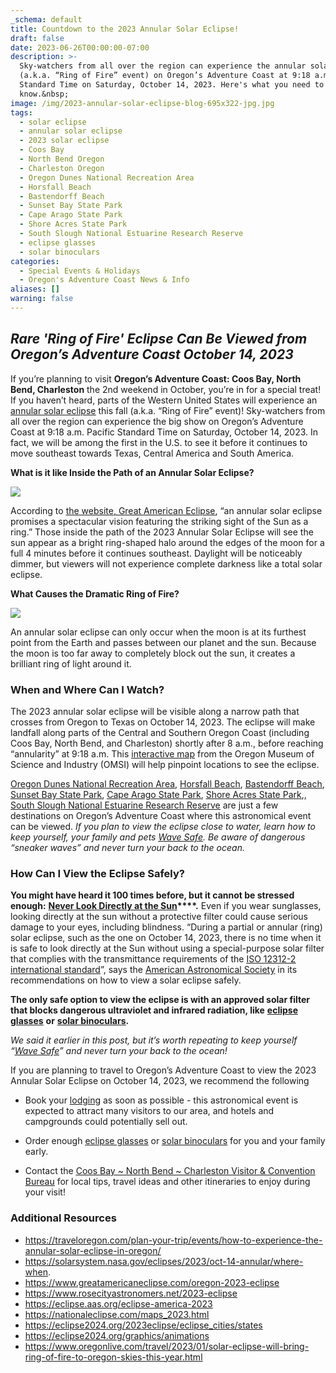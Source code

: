 ```yaml
---
_schema: default
title: Countdown to the 2023 Annular Solar Eclipse!
draft: false
date: 2023-06-26T00:00:00-07:00
description: >-
  Sky-watchers from all over the region can experience the annular solar eclipse
  (a.k.a. “Ring of Fire” event) on Oregon’s Adventure Coast at 9:18 a.m. Pacific
  Standard Time on Saturday, October 14, 2023. Here's what you need to
  know.&nbsp;
image: /img/2023-annular-solar-eclipse-blog-695x322-jpg.jpg
tags:
  - solar eclipse
  - annular solar eclipse
  - 2023 solar eclipse
  - Coos Bay
  - North Bend Oregon
  - Charleston Oregon
  - Oregon Dunes National Recreation Area
  - Horsfall Beach
  - Bastendorff Beach
  - Sunset Bay State Park
  - Cape Arago State Park
  - Shore Acres State Park
  - South Slough National Estuarine Research Reserve
  - eclipse glasses
  - solar binoculars
categories:
  - Special Events & Holidays
  - Oregon's Adventure Coast News & Info
aliases: []
warning: false
---
```

## *Rare 'Ring of Fire' Eclipse Can Be Viewed from Oregon’s Adventure Coast October 14, 2023*

If you’re planning to visit **Oregon’s Adventure Coast: Coos Bay, North Bend, Charleston** the 2nd weekend in October, you’re in for a special treat! If you haven’t heard, parts of the Western United States will experience an [<u>annular solar eclipse</u>](https://solarsystem.nasa.gov/eclipses/2023/oct-14-annular/where-when/#:~:text=The%20Saturday%2C%20Oct.%2014%2C,at%2012%3A03%20p.m.%20CDT)&nbsp;this fall (a.k.a. “Ring of Fire” event)! Sky-watchers from all over the region can experience the big show on Oregon’s Adventure Coast at 9:18 a.m. Pacific Standard Time on Saturday, October 14, 2023. In fact, we will be among the first in the U.S. to see it before it continues to move southeast towards Texas, Central America and South America.

**What is it like Inside the Path of an Annular Solar Eclipse?**

**![](/img/2023-annular-solar-eclipse-blog-695x322-jpg-2.jpg)**

According to [<u>the website, Great American Eclipse</u>](https://www.greatamericaneclipse.com), “an annular solar eclipse promises a spectacular vision featuring the striking sight of the Sun as a ring.” Those inside the path of the 2023 Annular Solar Eclipse will see the sun appear as a bright ring-shaped halo around the edges of the moon for a full 4 minutes before it continues southeast. Daylight will be noticeably dimmer, but viewers will not experience complete darkness like a total solar eclipse.

**What Causes the Dramatic Ring of Fire?**

**![](/img/2023-annular-solar-eclipse-blog-695x322-jpg-1.jpg)**

An annular solar eclipse can only occur when the moon is at its furthest point from the Earth and passes between our planet and the sun. Because the moon is too far away to completely block out the sun, it creates a brilliant ring of light around it.&nbsp;

### When and Where Can I Watch?&nbsp;

The 2023 annular solar eclipse will be visible along a narrow path that crosses from Oregon to Texas on October 14, 2023. The eclipse will make landfall along parts of the Central and Southern Oregon Coast (including Coos Bay, North Bend, and Charleston) shortly after 8 a.m., before reaching “annularity” at 9:18 a.m. This [<u>interactive map</u>](https://nam02.safelinks.protection.outlook.com/?url=https%3A%2F%2Fus-east-2.protection.sophos.com%2F%3Fd%3Dtimeanddate.com%26u%3DaHR0cHM6Ly93d3cudGltZWFuZGRhdGUuY29tL2VjbGlwc2UvbWFwLzIwMjMtb2N0b2Jlci0xNA%3D%3D%26i%3DNWI3NzU3NzIyZDVlNDYxNmIxMjU4YjVj%26t%3DaytYYkY5MU1ld1ppZGltR0U2MWhVby9YMW82QWF6MlJXS0MxbGxGM0hqYz0%3D%26h%3D2bbd296149c04753a5a9dc5be4662556%26s%3DAVNPUEhUT0NFTkNSWVBUSVbPX-uU98nQR2lE289CZwwlqk5pAbBE3mTYqUSxae74SQ&amp;data=05%7C01%7Cjena%40traveloregon.com%7Cc512e8ab10b04307447f08db4c447876%7C9359fab874c448a0869e7adf662e4a78%7C0%7C0%7C638187629229918024%7CUnknown%7CTWFpbGZsb3d8eyJWIjoiMC4wLjAwMDAiLCJQIjoiV2luMzIiLCJBTiI6Ik1haWwiLCJXVCI6Mn0%3D%7C3000%7C%7C%7C&amp;sdata=obNtwWjLrhBVjUOab0eiNE90CAayca4SqKOcwNhtWtE%3D&amp;reserved=0) from the Oregon Museum of Science and Industry (OMSI) will help pinpoint locations to see the eclipse.

[<u>Oregon Dunes National Recreation Area</u>](https://www.oregonsadventurecoast.com/untamed-dunes/), [<u>Horsfall Beach</u>](https://www.recreation.gov/camping/campgrounds/234267), [<u>Bastendorff Beach</u>](https://www.co.coos.or.us/parksrec/page/bastendorff), [<u>Sunset Bay State Park</u>](https://stateparks.oregon.gov/index.cfm?do=park.profile&amp;parkId=70), [<u>Cape Arago State Park</u>](https://stateparks.oregon.gov/index.cfm?do=park.profile&amp;parkId=66), [<u>Shore Acres State Park</u>](https://stateparks.oregon.gov/index.cfm?do=park.profile&amp;parkId=68),, [<u>South Slough National Estuarine Research Reserve</u>](https://www.oregon.gov/dsl/SS/Pages/About.aspx) are just a few destinations on Oregon’s Adventure Coast where this astronomical event can be viewed. *If you plan to view the eclipse close to water, learn how to keep yourself, your family and pets* [*<u>Wave Safe</u>*](https://www.oregonsadventurecoast.com/blog/take-care-out-there-be-wave-safe-and-enjoy-your-time-on-oregon-s-adventure-coast/)*. Be aware of dangerous “sneaker waves” and never turn your back to the ocean.*

### How Can I View the Eclipse Safely?

**You might have heard it 100 times before, but it cannot be stressed enough:** **<u>Never Look Directly at the Sun</u>\*\*\*\*.** Even if you wear sunglasses, looking directly at the sun without a protective filter could cause serious damage to your eyes, including blindness. “During a partial or annular (ring) solar eclipse, such as the one on October 14, 2023, there is no time when it is safe to look directly at the Sun without using a special-purpose solar filter that complies with the transmittance requirements of the [<u>ISO 12312-2 international standard</u>](https://eclipse.aas.org/eye-safety/iso12312-2)”, says the [<u>American Astronomical Society</u>](https://nam02.safelinks.protection.outlook.com/?url=https%3A%2F%2Fus-east-2.protection.sophos.com%2F%3Fd%3Daas.org%26u%3DaHR0cHM6Ly9lY2xpcHNlLmFhcy5vcmcvZXllLXNhZmV0eQ%3D%3D%26i%3DNWI3NzU3NzIyZDVlNDYxNmIxMjU4YjVj%26t%3DeFVOSWRLUTBBRTFEM1dEdEIzeWpxZFBJQzZlbmJKcjBUYitnN09DdDZLWT0%3D%26h%3D2bbd296149c04753a5a9dc5be4662556%26s%3DAVNPUEhUT0NFTkNSWVBUSVbPX-uU98nQR2lE289CZwwlqk5pAbBE3mTYqUSxae74SQ&amp;data=05%7C01%7Cjena%40traveloregon.com%7Cc512e8ab10b04307447f08db4c447876%7C9359fab874c448a0869e7adf662e4a78%7C0%7C0%7C638187629229918024%7CUnknown%7CTWFpbGZsb3d8eyJWIjoiMC4wLjAwMDAiLCJQIjoiV2luMzIiLCJBTiI6Ik1haWwiLCJXVCI6Mn0%3D%7C3000%7C%7C%7C&amp;sdata=cS2gMQ5eIp0CyOw95sG2h326cqJBA7Bl5fKEPArBwSc%3D&amp;reserved=0) in its recommendations on how to view a solar eclipse safely.&nbsp;

**The only safe option to view the eclipse is with an approved solar filter that blocks dangerous ultraviolet and infrared radiation, like** [**<u>eclipse glasses</u>**](https://www.greatamericaneclipse.com/eclipse-viewing) **or** [**<u>solar binoculars</u>**](https://www.greatamericaneclipse.com/eclipse-viewing/sunoculars)**.**&nbsp;

*We said it earlier in this post, but it’s worth repeating to keep yourself “*[*<u>Wave Safe</u>*](https://www.oregonsadventurecoast.com/blog/take-care-out-there-be-wave-safe-and-enjoy-your-time-on-oregon-s-adventure-coast/)*” and never turn your back to the ocean!*

If you are planning to travel to Oregon’s Adventure Coast to view the 2023 Annular Solar Eclipse on October 14, 2023, we recommend the following&nbsp;

* Book your [<u>lodging</u>](https://www.oregonsadventurecoast.com/lodging/) as soon as possible - this astronomical event is expected to attract many visitors to our area, and hotels and campgrounds could potentially sell out.&nbsp;

* Order enough [<u>eclipse glasses</u>](https://www.greatamericaneclipse.com/eclipse-viewing) or [<u>solar binoculars</u>](https://www.greatamericaneclipse.com/eclipse-viewing/sunoculars) for you and your family early.&nbsp;

* Contact the [<u>Coos Bay ~ North Bend ~ Charleston Visitor &amp; Convention Bureau</u>](https://www.oregonsadventurecoast.com/contact/) for local tips, travel ideas and other itineraries to enjoy during your visit!&nbsp;

### Additional Resources

* [<u>https://traveloregon.com/plan-your-trip/events/how-to-experience-the-annular-solar-eclipse-in-oregon/</u>](https://traveloregon.com/plan-your-trip/events/how-to-experience-the-annular-solar-eclipse-in-oregon/)&nbsp;
* [<u>https://solarsystem.nasa.gov/eclipses/2023/oct-14-annular/where-when</u>](https://solarsystem.nasa.gov/eclipses/2023/oct-14-annular/where-when/#:~:text=The%20Saturday%2C%20Oct.%2014%2C,at%2012%3A03%20p.m.%20CDT).
* [<u>https://www.greatamericaneclipse.com/oregon-2023-eclipse</u>](https://www.greatamericaneclipse.com/oregon-2023-eclipse)
* [<u>https://www.rosecityastronomers.net/2023-eclipse</u>](https://www.rosecityastronomers.net/2023-eclipse)
* [<u>https://eclipse.aas.org/eclipse-america-2023</u>](https://eclipse.aas.org/eclipse-america-2023#:~:text=The%20solar%20eclipse%20of%20October,to%20the%20northeast%20and%20southwest)
* [<u>https://nationaleclipse.com/maps_2023.html</u>](https://nationaleclipse.com/maps_2023.html)
* [<u>https://eclipse2024.org/2023eclipse/eclipse_cities/states</u>](https://eclipse2024.org/2023eclipse/eclipse_cities/states.php?type=ANNULAR&amp;state=Oregon&amp;country=USA)
* [<u>https://eclipse2024.org/graphics/animations</u>](https://eclipse2024.org/graphics/animations/index.html?map=Oregon)
* [<u>https://www.oregonlive.com/travel/2023/01/solar-eclipse-will-bring-ring-of-fire-to-oregon-skies-this-year.html</u>](https://www.oregonlive.com/travel/2023/01/solar-eclipse-will-bring-ring-of-fire-to-oregon-skies-this-year.html)